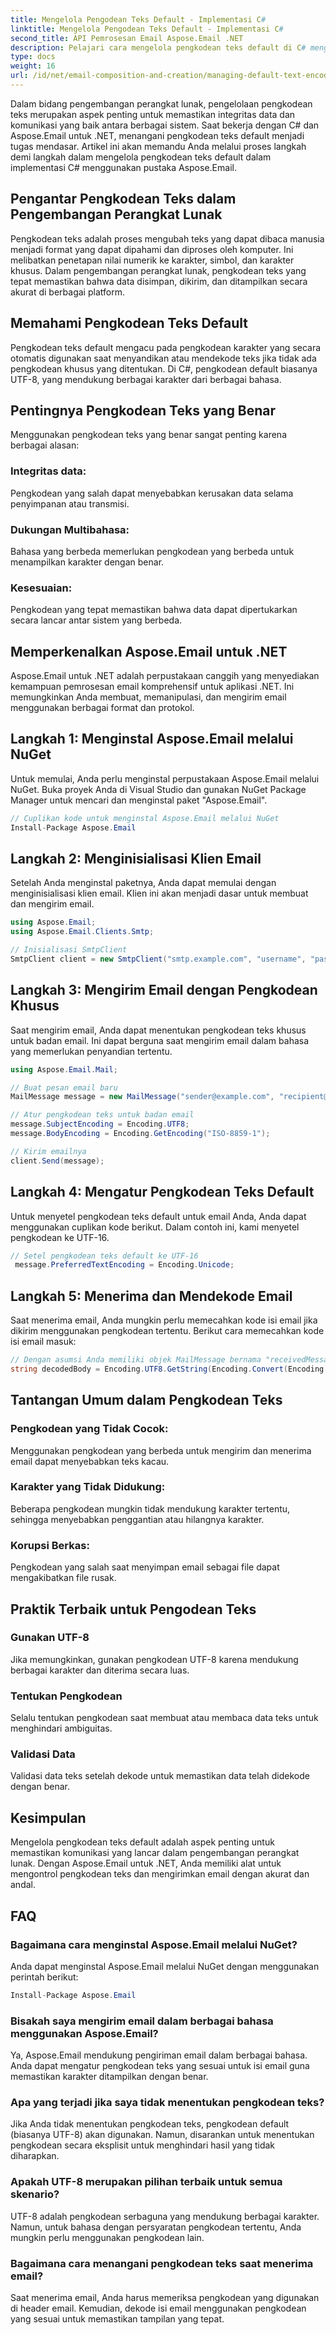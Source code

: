 ```yaml
---
title: Mengelola Pengodean Teks Default - Implementasi C#
linktitle: Mengelola Pengodean Teks Default - Implementasi C#
second_title: API Pemrosesan Email Aspose.Email .NET
description: Pelajari cara mengelola pengkodean teks default di C# menggunakan Aspose.Email untuk .NET. Ikuti petunjuk langkah demi langkah dengan kode sumber dan pastikan komunikasi data akurat.
type: docs
weight: 16
url: /id/net/email-composition-and-creation/managing-default-text-encoding-csharp-implementation/
---
```


Dalam bidang pengembangan perangkat lunak, pengelolaan pengkodean teks merupakan aspek penting untuk memastikan integritas data dan komunikasi yang baik antara berbagai sistem. Saat bekerja dengan C# dan Aspose.Email untuk .NET, menangani pengkodean teks default menjadi tugas mendasar. Artikel ini akan memandu Anda melalui proses langkah demi langkah dalam mengelola pengkodean teks default dalam implementasi C# menggunakan pustaka Aspose.Email.


## Pengantar Pengkodean Teks dalam Pengembangan Perangkat Lunak

Pengkodean teks adalah proses mengubah teks yang dapat dibaca manusia menjadi format yang dapat dipahami dan diproses oleh komputer. Ini melibatkan penetapan nilai numerik ke karakter, simbol, dan karakter khusus. Dalam pengembangan perangkat lunak, pengkodean teks yang tepat memastikan bahwa data disimpan, dikirim, dan ditampilkan secara akurat di berbagai platform.

## Memahami Pengkodean Teks Default

Pengkodean teks default mengacu pada pengkodean karakter yang secara otomatis digunakan saat menyandikan atau mendekode teks jika tidak ada pengkodean khusus yang ditentukan. Di C#, pengkodean default biasanya UTF-8, yang mendukung berbagai karakter dari berbagai bahasa.

## Pentingnya Pengkodean Teks yang Benar

Menggunakan pengkodean teks yang benar sangat penting karena berbagai alasan:
### Integritas data:
Pengkodean yang salah dapat menyebabkan kerusakan data selama penyimpanan atau transmisi.
### Dukungan Multibahasa: 
Bahasa yang berbeda memerlukan pengkodean yang berbeda untuk menampilkan karakter dengan benar.
### Kesesuaian:
Pengkodean yang tepat memastikan bahwa data dapat dipertukarkan secara lancar antar sistem yang berbeda.

## Memperkenalkan Aspose.Email untuk .NET

Aspose.Email untuk .NET adalah perpustakaan canggih yang menyediakan kemampuan pemrosesan email komprehensif untuk aplikasi .NET. Ini memungkinkan Anda membuat, memanipulasi, dan mengirim email menggunakan berbagai format dan protokol.

## Langkah 1: Menginstal Aspose.Email melalui NuGet

Untuk memulai, Anda perlu menginstal perpustakaan Aspose.Email melalui NuGet. Buka proyek Anda di Visual Studio dan gunakan NuGet Package Manager untuk mencari dan menginstal paket "Aspose.Email".

```csharp
// Cuplikan kode untuk menginstal Aspose.Email melalui NuGet
Install-Package Aspose.Email
```

## Langkah 2: Menginisialisasi Klien Email

Setelah Anda menginstal paketnya, Anda dapat memulai dengan menginisialisasi klien email. Klien ini akan menjadi dasar untuk membuat dan mengirim email.

```csharp
using Aspose.Email;
using Aspose.Email.Clients.Smtp;

// Inisialisasi SmtpClient
SmtpClient client = new SmtpClient("smtp.example.com", "username", "password");
```

## Langkah 3: Mengirim Email dengan Pengkodean Khusus

Saat mengirim email, Anda dapat menentukan pengkodean teks khusus untuk badan email. Ini dapat berguna saat mengirim email dalam bahasa yang memerlukan penyandian tertentu.

```csharp
using Aspose.Email.Mail;

// Buat pesan email baru
MailMessage message = new MailMessage("sender@example.com", "recipient@example.com", "Subject", "Body");

// Atur pengkodean teks untuk badan email
message.SubjectEncoding = Encoding.UTF8;
message.BodyEncoding = Encoding.GetEncoding("ISO-8859-1");

// Kirim emailnya
client.Send(message);
```

## Langkah 4: Mengatur Pengkodean Teks Default

Untuk menyetel pengkodean teks default untuk email Anda, Anda dapat menggunakan cuplikan kode berikut. Dalam contoh ini, kami menyetel pengkodean ke UTF-16.

```csharp
// Setel pengkodean teks default ke UTF-16
 message.PreferredTextEncoding = Encoding.Unicode;
```

## Langkah 5: Menerima dan Mendekode Email

Saat menerima email, Anda mungkin perlu memecahkan kode isi email jika dikirim menggunakan pengkodean tertentu. Berikut cara memecahkan kode isi email masuk:

```csharp
// Dengan asumsi Anda memiliki objek MailMessage bernama "receivedMessage"
string decodedBody = Encoding.UTF8.GetString(Encoding.Convert(Encoding.GetEncoding("ISO-8859-1"), Encoding.UTF8, Encoding.GetEncoding("ISO-8859-1").GetBytes(receivedMessage.Body)));
```

## Tantangan Umum dalam Pengkodean Teks

### Pengkodean yang Tidak Cocok: 
Menggunakan pengkodean yang berbeda untuk mengirim dan menerima email dapat menyebabkan teks kacau.
### Karakter yang Tidak Didukung:
Beberapa pengkodean mungkin tidak mendukung karakter tertentu, sehingga menyebabkan penggantian atau hilangnya karakter.
### Korupsi Berkas: 
Pengkodean yang salah saat menyimpan email sebagai file dapat mengakibatkan file rusak.

## Praktik Terbaik untuk Pengodean Teks

### Gunakan UTF-8 
 Jika memungkinkan, gunakan pengkodean UTF-8 karena mendukung berbagai karakter dan diterima secara luas.
### Tentukan Pengkodean 
 Selalu tentukan pengkodean saat membuat atau membaca data teks untuk menghindari ambiguitas.
### Validasi Data 
 Validasi data teks setelah dekode untuk memastikan data telah didekode dengan benar.

## Kesimpulan

Mengelola pengkodean teks default adalah aspek penting untuk memastikan komunikasi yang lancar dalam pengembangan perangkat lunak. Dengan Aspose.Email untuk .NET, Anda memiliki alat untuk mengontrol pengkodean teks dan mengirimkan email dengan akurat dan andal.

## FAQ

### Bagaimana cara menginstal Aspose.Email melalui NuGet?

Anda dapat menginstal Aspose.Email melalui NuGet dengan menggunakan perintah berikut:
```csharp
Install-Package Aspose.Email
```

### Bisakah saya mengirim email dalam berbagai bahasa menggunakan Aspose.Email?

Ya, Aspose.Email mendukung pengiriman email dalam berbagai bahasa. Anda dapat mengatur pengkodean teks yang sesuai untuk isi email guna memastikan karakter ditampilkan dengan benar.

### Apa yang terjadi jika saya tidak menentukan pengkodean teks?

Jika Anda tidak menentukan pengkodean teks, pengkodean default (biasanya UTF-8) akan digunakan. Namun, disarankan untuk menentukan pengkodean secara eksplisit untuk menghindari hasil yang tidak diharapkan.

### Apakah UTF-8 merupakan pilihan terbaik untuk semua skenario?

UTF-8 adalah pengkodean serbaguna yang mendukung berbagai karakter. Namun, untuk bahasa dengan persyaratan pengkodean tertentu, Anda mungkin perlu menggunakan pengkodean lain.

### Bagaimana cara menangani pengkodean teks saat menerima email?

Saat menerima email, Anda harus memeriksa pengkodean yang digunakan di header email. Kemudian, dekode isi email menggunakan pengkodean yang sesuai untuk memastikan tampilan yang tepat.